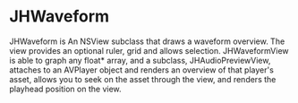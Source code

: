 # JHWaveform

JHWaveform is An NSView subclass that draws a waveform overview. The view provides an optional ruler, grid and allows selection. JHWaveformView is able to graph any float* array, and a subclass, JHAudioPreviewView, attaches to an AVPlayer object and renders an overview of that player's asset, allows you to seek on the asset through the view, and renders the playhead position on the view.

